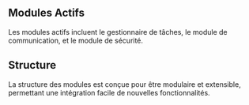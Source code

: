 ## Modules Actifs

Les modules actifs incluent le gestionnaire de tâches, le module de communication, et le module de sécurité.

## Structure

La structure des modules est conçue pour être modulaire et extensible, permettant une intégration facile de nouvelles fonctionnalités. 